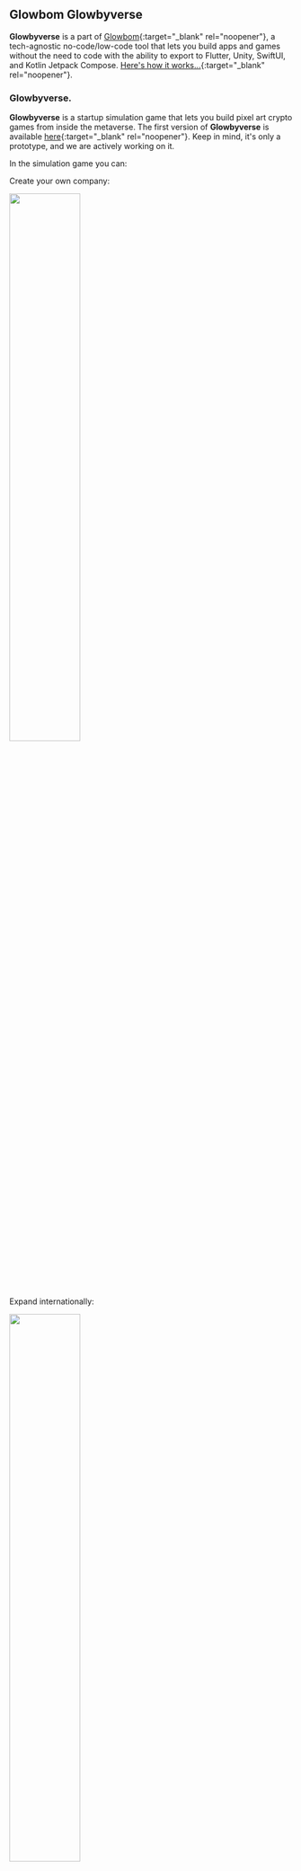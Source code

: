 ## Glowbom Glowbyverse

**Glowbyverse** is a part of [Glowbom](https://glowbom.com/){:target="_blank" rel="noopener"}, a tech-agnostic no-code/low-code tool that lets you build apps and games without the need to code with the ability to export to Flutter, Unity, SwiftUI, and Kotlin Jetpack Compose. [Here's how it works...](https://www.youtube.com/watch?v=nEnlP_f0jG4){:target="_blank" rel="noopener"}.
 
### Glowbyverse.

**Glowbyverse** is a startup simulation game that lets you build pixel art crypto games from inside the metaverse. The first version of **Glowbyverse** is available [here](https://glowbyverse.netlify.app/){:target="_blank" rel="noopener"}. Keep in mind, it's only a prototype, and we are actively working on it.

In the simulation game you can:

Create your own company:

<img src="https://user-images.githubusercontent.com/2455891/203458509-7a2b3fec-e9a5-477b-91e9-837bf3d2ec3d.png" width=50% height=50%>

Expand internationally:

<img src="https://user-images.githubusercontent.com/2455891/203458880-4b866c51-e82c-410c-adfc-aa0669bc3b48.png" width=50% height=50%>

Manage fundraising:

<img src="https://user-images.githubusercontent.com/2455891/203458967-81e6606a-3dd3-460a-aec3-752660b2aedf.png" width=50% height=50%>

Build crypto games from inside the simulation:

<img src="https://user-images.githubusercontent.com/2455891/203459339-6e268c67-a7d2-4218-89dc-e25cd13446f7.png" width=30% height=30%>

Here's [an example](https://crypto-journey.netlify.app/) of the pixel art crypto game that you'll be able to build. Keep in mind, it's only a prototype, and we are actively working on it. It's currently being integrated into Glowbyverse.

## Stay tuned

The project is in active development, and we're super excited to add more features and gaming mechanics soon.

## Feedback

If you have any questions or feedback, please let us know at **support@glowbom.com**.
